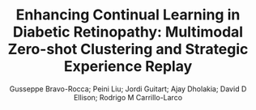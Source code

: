 ---
paperId: 41
author: Gusseppe Bravo-Rocca; Peini Liu; Jordi Guitart; Ajay Dholakia; David D Ellison; Rodrigo M Carrillo-Larco
publicationauthor: Bravo-Rocca, G. et al.
title: "Enhancing Continual Learning in Diabetic Retinopathy: Multimodal Zero-shot Clustering and Strategic Experience Replay"
pdf: Gusseppe_Bravo-Rocca.pdf
poster: Gusseppe_Bravo-Rocca_Poster.pdf
pitch: --
type: Poster
topic: Machine Learning
subtopic: Medical and biological vision, cell microscopy 
link: https://research.latinxinai.org/papers/cvpr/2024/pdf/Gusseppe_Bravo-Rocca.pdf
conference: cvpr
year: 2024
tags: cvpr-2024-ea
location: Seattle WA, USA
---
